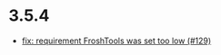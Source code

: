# 3.5.4
- [fix: requirement FroshTools was set too low (#129)](https://github.com/FriendsOfShopware/FroshPlatformMailArchive/commit/ced769e)